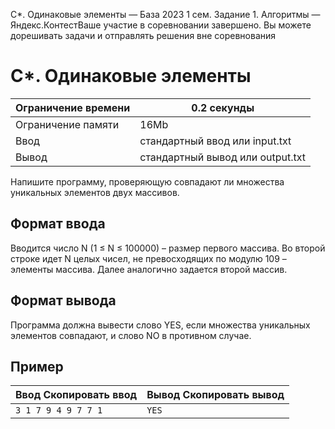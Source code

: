 C\*. Одинаковые элементы — База 2023 1 сем. Задание 1. Алгоритмы — Яндекс.КонтестВаше участие в соревновании завершено. Вы можете дорешивать задачи и отправлять решения вне соревнования

# C\*. Одинаковые элементы

| Ограничение времени | 0.2 секунды |
| --- | --- |
| Ограничение памяти | 16Mb |
| Ввод | стандартный ввод или input.txt |
| Вывод | стандартный вывод или output.txt |

Напишите программу, проверяющую совпадают ли множества уникальных элементов двух массивов.

## Формат ввода

Вводится число N (1 ≤ N ≤ 100000) – размер первого массива. Во второй строке идет N целых чисел, не превосходящих по модулю 109 – элементы массива. Далее аналогично задается второй массив.

## Формат вывода

Программа должна вывести слово YES, если множества уникальных элементов совпадают, и слово NO в противном случае.

## Пример

| Ввод Скопировать ввод | Вывод Скопировать вывод |
| --- | --- |
| `3 1 7 9 4 9 7 7 1 ` | `YES ` |
